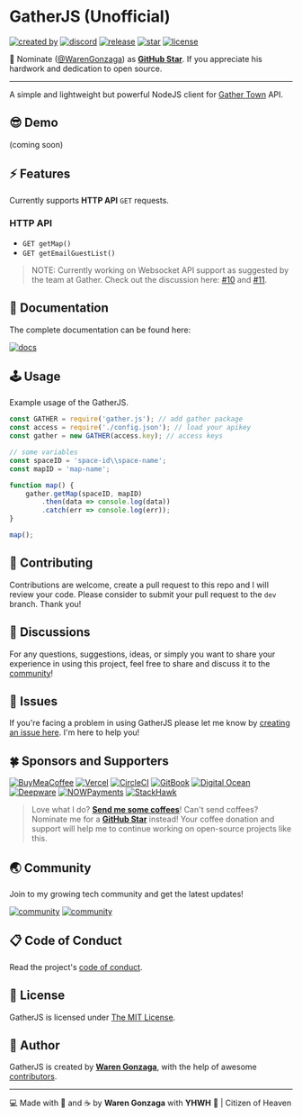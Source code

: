 # GatherJS (Unofficial)

[![created by](https://img.shields.io/badge/created%20by-Waren%20Gonzaga-blue.svg?longCache=true&style=flat-square)](https://github.com/warengonzaga) [![discord](https://img.shields.io/discord/659684980137656340?color=%235865F2&label=discord&logo=discord&logoColor=white&style=flat-square)](https://wrngnz.ga/discord) [![release](https://img.shields.io/github/release/warengonzaga/gather.js.svg?style=flat-square)](https://github.com/warengonzaga/gather.js/releases) [![star](https://img.shields.io/github/stars/warengonzaga/gather.js.svg?style=flat-square)](https://github.com/warengonzaga/gather.js/stargazers) [![license](https://img.shields.io/github/license/warengonzaga/gather.js.svg?style=flat-square)](https://github.com/warengonzaga/gather.js/blob/main/license)

📢 Nominate ([@WarenGonzaga](https://warengonzaga.com)) as **[GitHub Star](https://stars.github.com/nominate)**. If you appreciate his hardwork and dedication to open source.

---

A simple and lightweight but powerful NodeJS client for [Gather Town](http://gather.town) API.

## 😎 Demo

(coming soon)

## ⚡ Features

Currently supports **HTTP API** ``GET`` requests.

### HTTP API

- ``GET getMap()``
- ``GET getEmailGuestList()``

> NOTE: Currently working on Websocket API support as suggested by the team at Gather. Check out the discussion here: [#10](https://github.com/WarenGonzaga/gather.js/issues/10) and [#11](https://github.com/WarenGonzaga/gather.js/issues/11).

## 📖 Documentation

The complete documentation can be found here:

[![docs](https://img.shields.io/badge/Docs-docs.warengonzaga.com/gatherjs-blue.svg?longCache=true&style=for-the-badge)](https://docs.warengonzaga.com/gatherjs)

## 🕹️ Usage

Example usage of the GatherJS.

```js
const GATHER = require('gather.js'); // add gather package
const access = require('./config.json'); // load your apikey
const gather = new GATHER(access.key); // access keys

// some variables
const spaceID = 'space-id\\space-name';
const mapID = 'map-name';

function map() {
    gather.getMap(spaceID, mapID)
        .then(data => console.log(data))
        .catch(err => console.log(err));
}

map();
```

## 🎯 Contributing

Contributions are welcome, create a pull request to this repo and I will review your code. Please consider to submit your pull request to the ```dev``` branch. Thank you!

## 💬 Discussions

For any questions, suggestions, ideas, or simply you want to share your experience in using this project, feel free to share and discuss it to the [community](https://github.com/warengonzaga/gather.js/discussions)!

## 🐛 Issues

If you're facing a problem in using GatherJS please let me know by [creating an issue here](https://github.com/warengonzaga/gather.js/issues/new). I'm here to help you!

## 🍀 Sponsors and Supporters

[![BuyMeaCoffee](https://img.shields.io/badge/Buymeacoffee-%23FFDD00.svg?&style=for-the-badge&logo=buy-me-a-coffee&logoColor=black)](https://buymeacoff.ee/warengonzaga) [![Vercel](https://img.shields.io/badge/Vercel-%23000.svg?&style=for-the-badge&logo=vercel&logoColor=white)](https://vercel.com) [![CircleCI](https://img.shields.io/badge/CircleCI-%23000.svg?&style=for-the-badge&logo=CircleCI&logoColor=white)](https://vercel.com) [![GitBook](https://img.shields.io/badge/GitBook-%233884FF.svg?&style=for-the-badge&logo=gitbook&logoColor=white)](https://gitbook.io) [![Digital Ocean](https://img.shields.io/badge/Digital%20Ocean-%230080ff.svg?&style=for-the-badge&logo=digitalocean&logoColor=white)](https://digitalocean.com) [![Deepware](https://img.shields.io/badge/deepware-%23cb2653.svg?&style=for-the-badge&logoColor=white)](https://deepware.ai/) [![NOWPayments](https://img.shields.io/badge/NOWPayments-%2364ACFF.svg?&style=for-the-badge&logoColor=white)](https://nowpayments.io) [![StackHawk](https://img.shields.io/badge/Stackhawk-%2300CBC6.svg?&style=for-the-badge&logoColor=white)](https://stackhawk.com)

> Love what I do? **[Send me some coffees](https://buymeacoff.ee/wareneutron)**!
> Can't send coffees? Nominate me for a **[GitHub Star](https://stars.github.com/nominate)** instead!
> Your coffee donation and support will help me to continue working on open-source projects like this.

## 🌏 Community

Join to my growing tech community and get the latest updates!

[![community](https://discordapp.com/api/guilds/659684980137656340/widget.png?style=banner2)](https://wrngnz.ga/discord) [![community](https://discordapp.com/api/guilds/694612151444439081/widget.png?style=banner2)](https://wareneutron.com/discord)

## 📋 Code of Conduct

Read the project's [code of conduct](./code_of_conduct.md).

## 📃 License

GatherJS is licensed under [The MIT License](https://opensource.org/licenses/MIT).

## 📝 Author

GatherJS is created by **[Waren Gonzaga](https://github.com/warengonzaga)**, with the help of awesome [contributors](https://github.com/warengonzaga/gather.js/graphs/contributors).

---

💻 Made with 💖 and ☕ by **Waren Gonzaga** with **YHWH** 🙏 | Citizen of Heaven

[personal website]: https://warengonzaga.com
[business website]: https://wgcompanyhq.com
[biolink]: https://bio.link/warengonzaga
[facebook]: https://facebook.com/warengonzagaofficial
[twitter]: https://twitter.com/warengonzaga
[instagram]: https://instagram.com/warengonzagaofficial
[youtube]: https://youtube.com/warengonzaga
